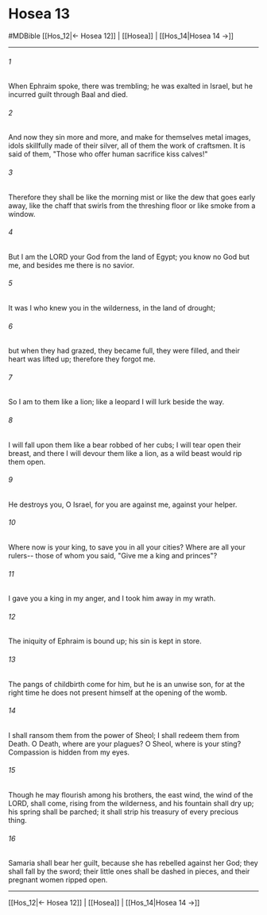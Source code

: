 # Hosea 13
#MDBible
[[Hos_12|← Hosea 12]] | [[Hosea]] | [[Hos_14|Hosea 14 →]]

***

###### 1 
When Ephraim spoke, there was trembling; he was exalted in Israel, but he incurred guilt through Baal and died. 

###### 2 
And now they sin more and more, and make for themselves metal images, idols skillfully made of their silver, all of them the work of craftsmen. It is said of them, "Those who offer human sacrifice kiss calves!" 

###### 3 
Therefore they shall be like the morning mist or like the dew that goes early away, like the chaff that swirls from the threshing floor or like smoke from a window. 

###### 4 
But I am the LORD your God from the land of Egypt; you know no God but me, and besides me there is no savior. 

###### 5 
It was I who knew you in the wilderness, in the land of drought; 

###### 6 
but when they had grazed, they became full, they were filled, and their heart was lifted up; therefore they forgot me. 

###### 7 
So I am to them like a lion; like a leopard I will lurk beside the way. 

###### 8 
I will fall upon them like a bear robbed of her cubs; I will tear open their breast, and there I will devour them like a lion, as a wild beast would rip them open. 

###### 9 
He destroys you, O Israel, for you are against me, against your helper. 

###### 10 
Where now is your king, to save you in all your cities? Where are all your rulers-- those of whom you said, "Give me a king and princes"? 

###### 11 
I gave you a king in my anger, and I took him away in my wrath. 

###### 12 
The iniquity of Ephraim is bound up; his sin is kept in store. 

###### 13 
The pangs of childbirth come for him, but he is an unwise son, for at the right time he does not present himself at the opening of the womb. 

###### 14 
I shall ransom them from the power of Sheol; I shall redeem them from Death. O Death, where are your plagues? O Sheol, where is your sting? Compassion is hidden from my eyes. 

###### 15 
Though he may flourish among his brothers, the east wind, the wind of the LORD, shall come, rising from the wilderness, and his fountain shall dry up; his spring shall be parched; it shall strip his treasury of every precious thing. 

###### 16 
Samaria shall bear her guilt, because she has rebelled against her God; they shall fall by the sword; their little ones shall be dashed in pieces, and their pregnant women ripped open. 

***

[[Hos_12|← Hosea 12]] | [[Hosea]] | [[Hos_14|Hosea 14 →]]
